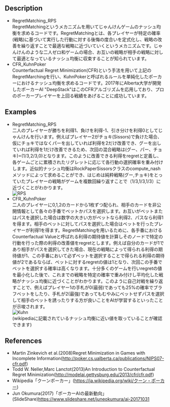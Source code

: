 ## Description
* RegretMatching_RPS\
  RegretMatchingというメカニズムを用いてじゃんけんゲームのナッシュ均衡を求めるコードです。RegretMatchingとは、各プレイヤーが特定の確率(戦略)に基づいて実行した行動に対する後悔の度合いを定式化し、戦略の改善を繰り返すことで最適な戦略に近づいていくというメカニズムです。じゃんけんのような二人ゼロ和ゲームの場合、お互いの戦略が相手の戦略に対して最適となっているナッシュ均衡に収束することが知られています。
* CFR_KuhnPoker\
  Counterfactual Regret Minimization(CFR)という手法を用いて上記のRegretMarchingを行い、KuhnPokerと呼ばれるルールを単純化したポーカーにおけるナッシュ均衡を求めるコードです。2017年にAlberta大学が開発したポーカーAI "DeepStack"はこのCFRアルゴリズムを応用しており、プロのポーカープレイヤーを上回る戦績をあげることに成功しています。
## Examples
* RegretMatching_RPS\
  二人のプレイヤーが勝ちを利得1、負けを利得-1、引き分けを利得0としてじゃんけんを行います。例えばプレイヤー2がチョキ(Sissors)で負けた場合、仮にチョキではなくパーを出していれば利得を2だけ改善でき、グーを出していれば利得を1だけ改善できるため、次回の混合戦略は(グー、パー、チョキ)=(1/3,2/3,0)となります。このように改善できる利得をregretと定義し、各ゲームごとに累積されたリグレットに応じて各行動の選択確率を重み付けします。近似的ナッシュ均衡はRockPaperSissorsクラスのcompute_nashメソッドによって求めることができ、はじめは純粋戦略(グー,チョキ)をとっていたプレイヤーの戦略がゲームを複数回繰り返すことで（1/3,1/3,1/3）に近づくことがわかります。\
![RPS](https://i.imgur.com/TsgXdKl.png)
* CFR_KuhnPoker\
  二人のプレイヤーに0,1,2のカードから1枚ずつ配られ、相手のカードを非公開情報として各々の手番でベットかパスを選択します。お互いがベットまたはパスを選択した場合は数字の大きい方がベットなら利得2、パスなら利得1を得ます。相手のベットに対してパスを選択した場合はベットを行ったプレイヤーが利得1を得ます。RegretMatchingを用いるために、各手番におけるCounterfactual Valueと呼ばれる利得の期待値を計算しそのノードで特定の行動を行った際の利得の改善値をregretとします。例えば自分のカードが1であり相手がパスを選択してきた場合、現在の戦略によって得られる利得の期待値が1、この手番において必ずベットを選択することで得られる利得の期待値が2であるならば、ベットに対するregretの値は1となり、次回この手番でベットを選択する確率は高くなります。十分多くのゲームを行いregretの値を最小化した後で、これまでの戦略を特定の確率で重み付けし平均化した戦略がナッシュ均衡に近づくことがわかります。このように自己対戦を繰り返すことで、例えばプレイヤー1の手札が0(最弱)であっても25%の確率でブラフベットをしたり、手札が2(最強)であってもむやみにベットせずパスを選択して相手のベットを誘ったりする方が良いことをAIが学習するといったことが示唆されます。\
![Kuhn](https://i.imgur.com/LPT3Rnh.png)\
(wikipediaに記載されているナッシュ均衡に近い値を取っていることが確認できます)

## References
* Martin Zinkevich et al.(2008)Regret Minimization in Games with Incomplete Information(http://poker.cs.ualberta.ca/publications/NIPS07-cfr.pdf)
* Todd W. Neller,Marc Lanctot(2013)An Introduction to Counterfactual Regret Minimization(http://modelai.gettysburg.edu/2013/cfr/cfr.pdf)
* Wikipedia「クーンポーカー」(https://ja.wikipedia.org/wiki/クーン・ポーカー)
* Jun Okumura(2017)「ポーカーAIの最新動向」(SlideShare)https://www.slideshare.net/juneokumura/ai-20171031
